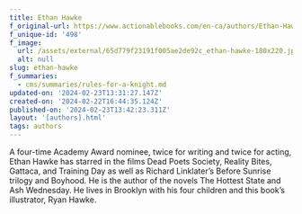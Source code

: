 ```yaml
---
title: Ethan Hawke
f_original-url: https://www.actionablebooks.com/en-ca/authors/Ethan-Hawke/
f_unique-id: '498'
f_image:
  url: /assets/external/65d779f23191f005ae2de92c_ethan-hawke-180x220.jpeg
  alt: null
slug: ethan-hawke
f_summaries:
  - cms/summaries/rules-for-a-knight.md
updated-on: '2024-02-23T13:31:27.147Z'
created-on: '2024-02-22T16:44:35.124Z'
published-on: '2024-02-23T13:42:23.311Z'
layout: '[authors].html'
tags: authors
---
```


A four-time Academy Award nominee, twice for writing and twice for acting, Ethan Hawke has starred in the films Dead Poets Society, Reality Bites, Gattaca, and Training Day as well as Richard Linklater’s Before Sunrise trilogy and Boyhood. He is the author of the novels The Hottest State and Ash Wednesday. He lives in Brooklyn with his four children and this book’s illustrator, Ryan Hawke.
